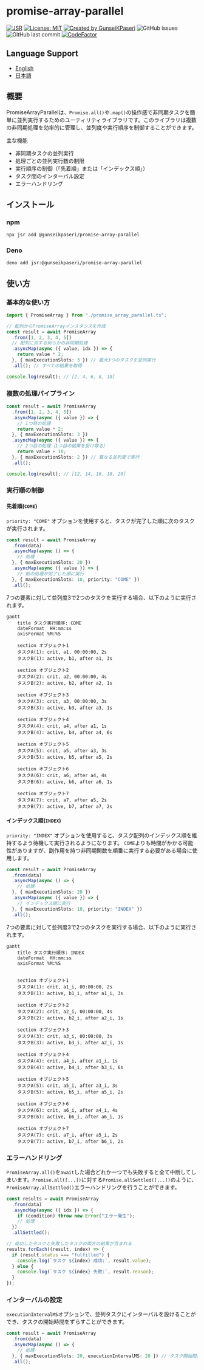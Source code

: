 # promise-array-parallel

[![JSR](https://jsr.io/badges/@gunseikpaseri/promise-array-parallel)](https://jsr.io/@gunseikpaseri/promise-array-parallel)
[![License: MIT](https://img.shields.io/badge/License-MIT-yellow.svg)](https://opensource.org/licenses/MIT)
[![Created by GunseiKPaseri](https://img.shields.io/badge/created%20by-@GunseiKPaseri-00ACEE.svg)](https://twitter.com/GunseiKPaseri)
![GitHub issues](https://img.shields.io/github/issues/GunseiKPaseri/promise_array_parallel)
![GitHub last commit](https://img.shields.io/github/last-commit/GunseiKPaseri/promise_array_parallel)
[![CodeFactor](https://www.codefactor.io/repository/github/gunseikpaseri/promise_array_parallel/badge)](https://www.codefactor.io/repository/github/gunseikpaseri/promise_array_parallel)

## Language Support
- [English](/README.md)
- [日本語](/README-ja.md)

## 概要

PromiseArrayParallelは、`Promise.all()`や`.map()`の操作感で非同期タスクを簡単に並列実行するためのユーティリティライブラリです。このライブラリは複数の非同期処理を効率的に管理し、並列度や実行順序を制御することができます。

主な機能
- 非同期タスクの並列実行
- 処理ごとの並列実行数の制限
- 実行順序の制御（「先着順」または「インデックス順」）
- タスク間のインターバル設定
- エラーハンドリング

## インストール

### npm

```bash
npx jsr add @gunseikpaseri/promise-array-parallel
```

### Deno

```bash
deno add jsr:@gunseikpaseri/promise-array-parallel
```

## 使い方

### 基本的な使い方

```typescript
import { PromiseArray } from "./promise_array_parallel.ts";

// 配列からPromiseArrayインスタンスを作成
const result = await PromiseArray
  .from([1, 2, 3, 4, 5])
  // 配列に対する何らかの非同期処理
  .asyncMap(async ({ value, idx }) => {
    return value * 2;
  }, { maxExecutionSlots: 3 }) // 最大3つのタスクを並列実行
  .all(); // すべての結果を取得

console.log(result); // [2, 4, 6, 8, 10]
```

### 複数の処理パイプライン

```typescript
const result = await PromiseArray
  .from([1, 2, 3, 4, 5])
  .asyncMap(async ({ value }) => {
    // 1つ目の処理
    return value * 2;
  }, { maxExecutionSlots: 3 })
  .asyncMap(async ({ value }) => {
    // 2つ目の処理（1つ目の結果を受け取る）
    return value + 10;
  }, { maxExecutionSlots: 2 }) // 異なる並列度で実行
  .all();

console.log(result); // [12, 14, 16, 18, 20]
```

### 実行順の制御

#### 先着順(`COME`)
`priority: "COME"` オプションを使用すると、タスクが完了した順に次のタスクが実行されます。

```typescript
const result = await PromiseArray
  .from(data)
  .asyncMap(async () => {
    // 処理
  }, { maxExecutionSlots: 20 })
  .asyncMap(async ({ value }) => {
    // 前の処理が完了した順に実行
  }, { maxExecutionSlots: 10, priority: "COME" })
  .all();
```

7つの要素に対して並列度3で2つのタスクを実行する場合、以下のように実行されます。

```mermaid
gantt
    title タスク実行順序: COME
    dateFormat  HH:mm:ss
    axisFormat %M:%S
    
    section オブジェクト1
    タスクA(1): crit, a1, 00:00:00, 2s
    タスクB(1): active, b1, after a1, 3s
    
    section オブジェクト2
    タスクA(2): crit, a2, 00:00:00, 4s
    タスクB(2): active, b2, after a2, 1s
    
    section オブジェクト3
    タスクA(3): crit, a3, 00:00:00, 3s
    タスクB(3): active, b3, after a3, 1s
    
    section オブジェクト4
    タスクA(4): crit, a4, after a1, 1s
    タスクB(4): active, b4, after a4, 6s
    
    section オブジェクト5
    タスクA(5): crit, a5, after a3, 3s
    タスクB(5): active, b5, after a5, 2s
    
    section オブジェクト6
    タスクA(6): crit, a6, after a4, 4s
    タスクB(6): active, b6, after a6, 1s
    
    section オブジェクト7
    タスクA(7): crit, a7, after a5, 2s
    タスクB(7): active, b7, after a7, 2s
```


#### インデックス順(`INDEX`)
`priority: "INDEX"` オプションを使用すると、タスク配列のインデックス順を維持するよう待機して実行されるようになります。
`COME`よりも時間がかかる可能性がありますが、副作用を持つ非同期関数を順番に実行する必要がある場合に使用します。

```typescript
const result = await PromiseArray
  .from(data)
  .asyncMap(async () => {
    // 処理
  }, { maxExecutionSlots: 20 })
  .asyncMap(async ({ value }) => {
    // インデックス順に実行
  }, { maxExecutionSlots: 10, priority: "INDEX" })
  .all();
```

7つの要素に対して並列度3で2つのタスクを実行する場合、以下のように実行されます。

```mermaid
gantt
    title タスク実行順序: INDEX
    dateFormat  HH:mm:ss
    axisFormat %M:%S
    
  
    section オブジェクト1
    タスクA(1): crit, a1_i, 00:00:00, 2s
    タスクB(1): active, b1_i, after a1_i, 3s
    
    section オブジェクト2
    タスクA(2): crit, a2_i, 00:00:00, 4s
    タスクB(2): active, b2_i, after a2_i, 1s
    
    section オブジェクト3
    タスクA(3): crit, a3_i, 00:00:00, 3s
    タスクB(3): active, b3_i, after a2_i, 1s
    
    section オブジェクト4
    タスクA(4): crit, a4_i, after a1_i, 1s
    タスクB(4): active, b4_i, after b3_i, 6s
    
    section オブジェクト5
    タスクA(5): crit, a5_i, after a3_i, 3s
    タスクB(5): active, b5_i, after a5_i, 2s
    
    section オブジェクト6
    タスクA(6): crit, a6_i, after a4_i, 4s
    タスクB(6): active, b6_i, after a6_i, 1s
    
    section オブジェクト7
    タスクA(7): crit, a7_i, after a5_i, 2s
    タスクB(7): active, b7_i, after b6_i, 2s
```

### エラーハンドリング

`PromiseArray.all()`を`await`した場合どれか一つでも失敗すると全て中断してしまいます。`Promise.all([...])`に対する`Promise.allSettled([...])`のように、`PromiseArray.allSettled()`エラーハンドリングを行うことができます。

```typescript
const results = await PromiseArray
  .from(data)
  .asyncMap(async ({ idx }) => {
    if (condition) throw new Error("エラー発生");
    // 処理
  })
  .allSettled();

// 成功したタスクと失敗したタスクの両方の結果が含まれる
results.forEach((result, index) => {
  if (result.status === "fulfilled") {
    console.log(`タスク ${index} 成功:`, result.value);
  } else {
    console.log(`タスク ${index} 失敗:`, result.reason);
  }
});
```

### インターバルの設定

`executionIntervalMS`オプションで、並列タスクにインターバルを設けることができ、タスクの開始時間をずらすことができます。

```typescript
const result = await PromiseArray
  .from(data)
  .asyncMap(async () => {
    // 処理
  }, { maxExecutionSlots: 20, executionIntervalMS: 20 }) // タスク開始間に20msのインターバル
  .all();
```


